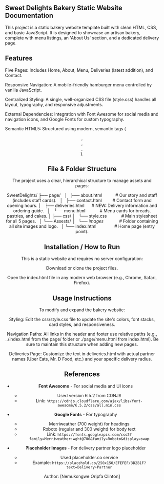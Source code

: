 ## Sweet Delights Bakery Static Website Documentation
This project is a static bakery website template built with clean HTML, CSS, and basic JavaScript. It is designed to showcase an artisan bakery, complete with menu listings, an 'About Us' section, and a dedicated delivery page.

## Features 
Five Pages: Includes Home, About, Menu, Deliveries (latest addition), and Contact.

Responsive Navigation: A mobile-friendly hamburger menu controlled by vanilla JavaScript.

Centralized Styling: A single, well-organized CSS file (style.css) handles all layout, typography, and responsive adjustments.

External Dependencies: Integration with Font Awesome for social media and navigation icons, and Google Fonts for custom typography.

Semantic HTML5: Structured using modern, semantic tags (<header>, <main>, <footer>, <section>).

##  File & Folder Structure
The project uses a clear, hierarchical structure to manage assets and pages:

 SweetDelights/
├── page/  
│   ├── about.html           # Our story and staff (includes staff cards).  
│   ├── contact.html         # Contact form and opening hours.
│   ├── deliveries.html      # NEW: Delivery information and ordering guide.  
│   └── menu.html            # Menu cards for breads, pastries, and cakes.
│
├── css/
│   └── style.css            # Main stylesheet for all 5 pages.   
│
└── Assests/
│   └── *images*             # Folder containing all site images and logo.  
│
└── index.html               # Home page (entry point).

 ## Installation / How to Run
This is a static website and requires no server configuration:

Download or clone the project files.

Open the index.html file in any modern web browser (e.g., Chrome, Safari, Firefox).

## Usage Instructions
To modify and expand the bakery website:

Styling: Edit the css/style.css file to update the site's colors, font stacks, card styles, and responsiveness.

Navigation Paths: All links in the header and footer use relative paths (e.g., ../index.html from the page/ folder or ./page/menu.html from index.html). Be sure to maintain this structure when adding new pages.

Deliveries Page: Customize the text in deliveries.html with actual partner names (Uber Eats, Mr. D Food, etc.) and your specific delivery radius.

## References

- **Font Awesome** - For social media and UI icons
  - Used version 6.5.2 from CDNJS
  - Link: `https://cdnjs.cloudflare.com/ajax/libs/font-awesome/6.5.2/css/all.min.css`

- **Google Fonts** - For typography
  - Merriweather (700 weight) for headings
  - Roboto (regular and 300 weight) for body text
  - Link: `https://fonts.googleapis.com/css2?family=Merriweather:wght@700&family=Roboto&display=swap`

- **Placeholder Images** - For delivery partner logo placeholder
  - Used placeholder.co service
  - Example: `https://placehold.co/250x150/EFEFEF/3D2B1F?text=Delivery+Partner`

Author: [Nemukongwe Oripfa Clinton]